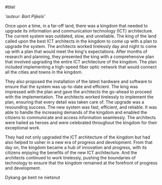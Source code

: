 #titel

_'auteur: Bart Pijkels'_

Once upon a time, in a far-off land, there was a kingdom that needed to upgrade its information and communication technology (ICT) architecture. The current system was outdated, slow, and unreliable. The king of the land called upon the best ICT architects in the kingdom to come up with a plan to upgrade the system.
The architects worked tirelessly day and night to come up with a plan that would meet the king's expectations. 
After months of research and planning, they presented the king with a comprehensive plan that involved upgrading the entire ICT architecture of the kingdom.
The plan included implementing a high-speed fiber optic network that would connect all the cities and towns in the kingdom. 

They also proposed the installation of the latest hardware and software to ensure that the system was up-to-date and efficient.
The king was impressed with the plan and gave the architects the go-ahead to proceed with the implementation. The architects worked tirelessly to implement the plan, ensuring that every detail was taken care of.
The upgrade was a resounding success. The new system was fast, efficient, and reliable. It was able to handle the increasing demands of the kingdom and enabled the citizens to communicate and access information seamlessly.
The architects were hailed as heroes and were celebrated throughout the kingdom for their exceptional work. 

They had not only upgraded the ICT architecture of the kingdom but had also helped to usher in a new era of progress and development.
From that day on, the kingdom became a hub of innovation and progress, with its citizens enjoying the benefits of the new ICT architecture. And the architects continued to work tirelessly, pushing the boundaries of technology to ensure that the kingdom remained at the forefront of progress and development.

Dykang ge bent ne nietsnut
